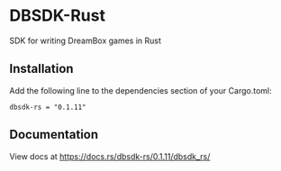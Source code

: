 # DBSDK-Rust
SDK for writing DreamBox games in Rust

## Installation
Add the following line to the dependencies section of your Cargo.toml:

```
dbsdk-rs = "0.1.11"
```

## Documentation
View docs at https://docs.rs/dbsdk-rs/0.1.11/dbsdk_rs/